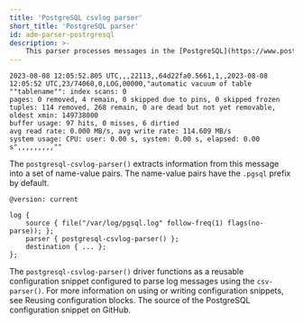 ```yaml
---
title: 'PostgreSQL csvlog parser'
short_title: 'PostgreSQL parser'
id: adm-parser-postrgresql
description: >-
    This parser processes messages in the [PostgreSQL](https://www.postgresql.org/docs/current/runtime-config-logging.html#RUNTIME-CONFIG-LOGGING-CSVLOG) csvlog format. The following multi-line message example is a embedded with NL characters. This single, multi-line log entry starts with the timestamp.
---
```


```config
2023-08-08 12:05:52.805 UTC,,,22113,,64d22fa0.5661,1,,2023-08-08 12:05:52 UTC,23/74060,0,LOG,00000,"automatic vacuum of table ""tablename"": index scans: 0
pages: 0 removed, 4 remain, 0 skipped due to pins, 0 skipped frozen
tuples: 114 removed, 268 remain, 0 are dead but not yet removable, oldest xmin: 149738000
buffer usage: 97 hits, 0 misses, 6 dirtied
avg read rate: 0.000 MB/s, avg write rate: 114.609 MB/s
system usage: CPU: user: 0.00 s, system: 0.00 s, elapsed: 0.00 s",,,,,,,,,""
```
The `postgresql-csvlog-parser()` extracts information from this message into a set of name-value pairs. The name-value pairs have the `.pgsql` prefix by default.

```config
@version: current

log {
    source { file("/var/log/pgsql.log" follow-freq(1) flags(no-parse)); };
    parser { postgresql-csvlog-parser() };
    destination { ... };
};
```

The `postgresql-csvlog-parser()` driver functions as a reusable configuration snippet configured to parse log messages using the `csv-parser()`. For more information on using or writing configuration snippets, see Reusing configuration blocks. The source of the PostgreSQL configuration snippet on GitHub.
